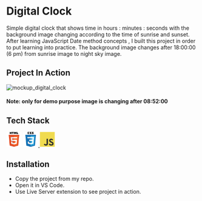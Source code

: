 # Digital Clock

Simple digital clock that shows time in hours : minutes : seconds with the background image changing according to the time of sunrise and sunset. After learning JavaScript Date method concepts , I built this project in order to put learning into practice. The background image changes after 18:00:00 (6 pm) from sunrise image to night sky image.

## Project In Action

![mockup_digital_clock](https://user-images.githubusercontent.com/94173127/141675625-b16f230e-9dc8-498a-92da-1e90465b1de4.gif)

#### Note: only for demo purpose image is changing after 08:52:00
## Tech Stack

<p align="left"> <img src="https://raw.githubusercontent.com/devicons/devicon/master/icons/html5/html5-original-wordmark.svg" alt="html5" width="40" height="40"/> </a> <a href="https://www.w3schools.com/css/" target="_blank" rel="noreferrer"> <img src="https://raw.githubusercontent.com/devicons/devicon/master/icons/css3/css3-original-wordmark.svg" alt="css3" width="40" height="40"/> </a> <a href="https://www.w3.org/html/" target="_blank" rel="noreferrer"> <a href="https://developer.mozilla.org/en-US/docs/Web/JavaScript" target="_blank" rel="noreferrer"> <img src="https://raw.githubusercontent.com/devicons/devicon/master/icons/javascript/javascript-original.svg" alt="javascript" width="40" height="40"/> </a> </p>


## Installation

* Copy the project from my repo.
* Open it in VS Code.
* Use Live Server extension to see project in action.
    
